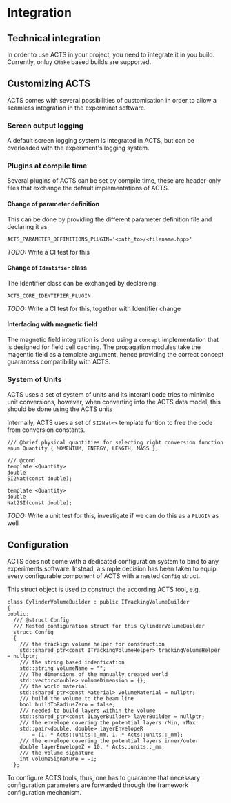# Integration

## Technical integration

In order to use ACTS in your project, you need to integrate it in you build.
Currently, onluy `CMake` based builds are supported.

## Customizing ACTS

ACTS comes with several possibilities of customisation in order to allow a seamless integration in the experminet software.

### Screen output logging

A default screen logging system is integrated in ACTS, but can be overloaded with the experiment's logging system.
 
### Plugins at compile time

Several plugins of ACTS can be set by compile time, these are header-only files that exchange the 
default implementations of ACTS.

#### Change of parameter definition

This can be done by providing the different parameter definition file and declaring it as

    ACTS_PARAMETER_DEFINITIONS_PLUGIN='<path_to>/<filename.hpp>'

*TODO:* Write a CI test for this

#### Change of `Identifier` class 

The Identifier class can be exchanged by declareing:

    ACTS_CORE_IDENTIFIER_PLUGIN

*TODO:* Write a CI test for this, together with Identifier change

#### Interfacing with magnetic field 

The magnetic field integration is done using a `concept` implementation that is designed for 
field cell caching. The propagation modules take the magentic field as a template argument,
hence providing the correct concept guarantess compatibility with ACTS.

### System of Units

ACTS uses a set of system of units and its interanl code tries to minimise unit conversions,
however, when converting into the ACTS data model, this should be done using the ACTS units

Internally, ACTS uses a set of `SI2Nat<>` template funtion to free the code from conversion 
constants.

    /// @brief physical quantities for selecting right conversion function
    enum Quantity { MOMENTUM, ENERGY, LENGTH, MASS };
    
    /// @cond
    template <Quantity>
    double
    SI2Nat(const double);
    
    template <Quantity>
    double
    Nat2SI(const double);


*TODO:* Write a unit test for this, investigate if we can do this as a `PLUGIN` as well 

## Configuration

ACTS does not come with a dedicated configuration system to bind to any experiments software.
Instead, a simple decision has been taken to equip every configurable component of ACTS with a
nested `Config` struct.

This struct object is used to construct the according ACTS tool, e.g.

    class CylinderVolumeBuilder : public ITrackingVolumeBuilder
    {
    public:
      /// @struct Config
      /// Nested configuration struct for this CylinderVolumeBuilder
      struct Config
      {
        /// the trackign volume helper for construction
        std::shared_ptr<const ITrackingVolumeHelper> trackingVolumeHelper = nullptr;
        /// the string based indenfication
        std::string volumeName = "";
        /// The dimensions of the manually created world
        std::vector<double> volumeDimension = {};
        /// the world material
        std::shared_ptr<const Material> volumeMaterial = nullptr;
        /// build the volume to the beam line
        bool buildToRadiusZero = false;
        /// needed to build layers within the volume
        std::shared_ptr<const ILayerBuilder> layerBuilder = nullptr;
        /// the envelope covering the potential layers rMin, rMax
        std::pair<double, double> layerEnvelopeR
            = {1. * Acts::units::_mm, 1. * Acts::units::_mm};
        /// the envelope covering the potential layers inner/outer
        double layerEnvelopeZ = 10. * Acts::units::_mm;
        /// the volume signature
        int volumeSignature = -1;
      };

To configure ACTS tools, thus, one has to guarantee that necessary configuration parameters are forwarded through the framework configuration mechanism.



